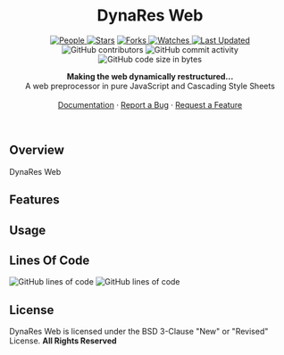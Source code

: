 <h1 align="center">DynaRes Web</h1>

<p align="center">

<a href="https://github.com/hlarsonnn/dynares-web/graphs/contributors">
<img alt="People" src="https://img.shields.io/github/contributors/hlarsonnn/dynares-web?style=flat&color=ffaaf2&label=People"> </a>

<a href="https://github.com/hlarsonnn/dynares-web/stargazers">
<img alt="Stars" src="https://img.shields.io/github/stars/hlarsonnn/dynares-web?style=flat&color=98c379&label=Stars"></a>

<a href="https://github.com/hlarsonnn/dynares-web/network/members">
<img alt="Forks" src="https://img.shields.io/github/forks/hlarsonnn/dynares-web?style=flat&color=66a8e0&label=Forks"> </a>

<a href="https://github.com/hlarsonnn/dynares-web/watchers">
<img alt="Watches" src="https://img.shields.io/github/watchers/hlarsonnn/dynares-web?style=flat&color=f5d08b&label=Watches"> </a>

<a href="https://github.com/hlarsonnn/dynares-web/pulse">
<img alt="Last Updated" src="https://img.shields.io/github/last-commit/hlarsonnn/dynares-web?style=flat&color=e06c75&label="> </a>
<img src="https://img.shields.io/github/contributors/hlarsonnn/dynares-web" alt="GitHub contributors"/>
<img src="https://img.shields.io/github/commit-activity/w/hlarsonnn/dynares-web" alt="GitHub commit activity"/>
<br>
<img src="https://img.shields.io/github/languages/code-size/hlarsonnn/dynares-web" alt="GitHub code size in bytes"/>
</p>

<p align="center">
  <strong>Making the web dynamically restructured...</strong>
  <br>
  A web preprocessor in pure JavaScript and Cascading Style Sheets
  <br>
  <br>
  <a href="https://github.com/hlarsonnn/dynares-web/wiki">Documentation</a>
  ·
  <a href="https://github.com/hlarsonnn/dynares-web/issues">Report a Bug</a>
  ·
  <a href="https://github.com/hlarsonnn/dynares-web/issues">Request a Feature</a>
</p>

<br>

## Overview

DynaRes Web

## Features

## Usage

## Lines Of Code

<img src="https://img.shields.io/endpoint?url=https://ghloc.vercel.app/api/hlarsonnn/dynares-web/badge?filter=.js$&label=Lines%20Of%20JavaScript&color=blue" alt="GitHub lines of code"/>

<img src="https://img.shields.io/endpoint?url=https://ghloc.vercel.app/api/hlarsonnn/dynares-web/badge?filter=.css$&label=Lines%20Of%20Cascading%20Style%20Sheets&color=blue" alt="GitHub lines of code"/>

## License

DynaRes Web is licensed under the BSD 3-Clause "New" or "Revised" License. **All Rights Reserved**

